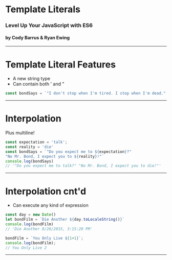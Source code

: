 # Template Literals
### Level Up Your JavaScript with ES6
#### by Cody Barrus & Ryan Ewing

---

# Template Literal Features

- A new string type
- Can contain both ' and "

```JavaScript
const bondSays = `"I don't stop when I'm tired. I stop when I'm dead." - James Bond`
```

---

# Interpolation
Plus multiline!

```JavaScript
const expectation = 'talk';
const reality = 'die'
const bondSays = `"Do you expect me to ${expectation}?"
"No Mr. Bond, I expect you to ${reality}!"`
console.log(bondSays)
// '"Do you expect me to talk?" "No Mr. Bond, I expect you to die!"'
```

---

# Interpolation cnt'd

- Can execute any kind of expression

```JavaScript
const day = new Date()
let bondFilm = `Die Another ${day.toLocaleString()}`
console.log(bondFilm)
// 'Die Another 8/26/2015, 3:15:20 PM'

bondFilm = `You Only Live ${1+1}`;
console.log(bondFilm);
// You Only Live 2
```

---
